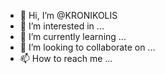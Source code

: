 - 👋 Hi, I’m @KRONIKOLIS
- 👀 I’m interested in ...
- 🌱 I’m currently learning ...
- 💞️ I’m looking to collaborate on ...
- 📫 How to reach me ...

<!---
KRONIKOLIS/KRONIKOLIS is a ✨ special ✨ repository because its `README.md` (this file) appears on your GitHub profile.
You can click the Preview link to take a look at your changes.
--->
